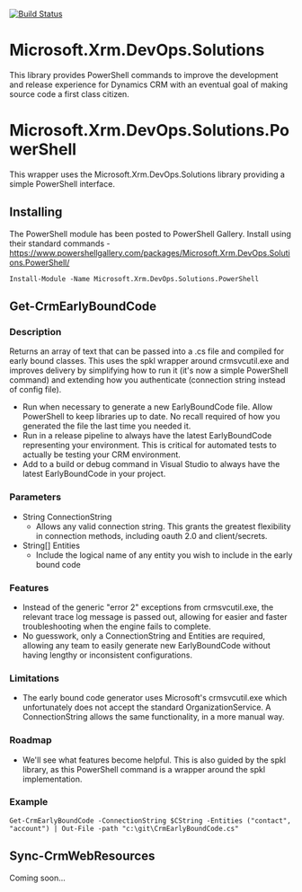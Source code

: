 [![Build Status](https://dev.azure.com/MicrosoftXrmDevOps/Microsoft.Xrm.DevOps.Data/_apis/build/status/abvogel.Microsoft.Xrm.DevOps.Solutions?branchName=master)](https://dev.azure.com/MicrosoftXrmDevOps/Microsoft.Xrm.DevOps.Data/_build/latest?definitionId=3&branchName=master)

# Microsoft.Xrm.DevOps.Solutions
This library provides PowerShell commands to improve the development and release experience for Dynamics CRM with an eventual goal of making source code a first class citizen.

# Microsoft.Xrm.DevOps.Solutions.PowerShell
This wrapper uses the Microsoft.Xrm.DevOps.Solutions library providing a simple PowerShell interface.

## Installing
The PowerShell module has been posted to PowerShell Gallery. Install using their standard commands - 
https://www.powershellgallery.com/packages/Microsoft.Xrm.DevOps.Solutions.PowerShell/

    Install-Module -Name Microsoft.Xrm.DevOps.Solutions.PowerShell

## Get-CrmEarlyBoundCode
### Description
  Returns an array of text that can be passed into a .cs file and compiled for early bound classes. This uses the spkl wrapper around crmsvcutil.exe and improves delivery by simplifying how to run it (it's now a simple PowerShell command) and extending how you authenticate (connection string instead of config file).
  * Run when necessary to generate a new EarlyBoundCode file. Allow PowerShell to keep libraries up to date. No recall required of how you generated the file the last time you needed it.
  * Run in a release pipeline to always have the latest EarlyBoundCode representing your environment. This is critical for automated tests to actually be testing your CRM environment.
  * Add to a build or debug command in Visual Studio to always have the latest EarlyBoundCode in your project.
  
### Parameters
* String ConnectionString
  * Allows any valid connection string. This grants the greatest flexibility in connection methods, including oauth 2.0 and client/secrets.
* String[] Entities
	* Include the logical name of any entity you wish to include in the early bound code

### Features
* Instead of the generic "error 2" exceptions from crmsvcutil.exe, the relevant trace log message is passed out, allowing for easier and faster troubleshooting when the engine fails to complete.
* No guesswork, only a ConnectionString and Entities are required, allowing any team to easily generate new EarlyBoundCode without having lengthy or inconsistent configurations.

### Limitations
* The early bound code generator uses Microsoft's crmsvcutil.exe which unfortunately does not accept the standard OrganizationService. A ConnectionString allows the same functionality, in a more manual way.

### Roadmap
* We'll see what features become helpful. This is also guided by the spkl library, as this PowerShell command is a wrapper around the spkl implementation.

### Example
    Get-CrmEarlyBoundCode -ConnectionString $CString -Entities ("contact", "account") | Out-File -path "c:\git\CrmEarlyBoundCode.cs"

## Sync-CrmWebResources
Coming soon...
